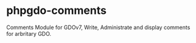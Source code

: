 # phpgdo-comments
Comments Module for GDOv7, Write, Administrate and display comments for arbritary GDO.
